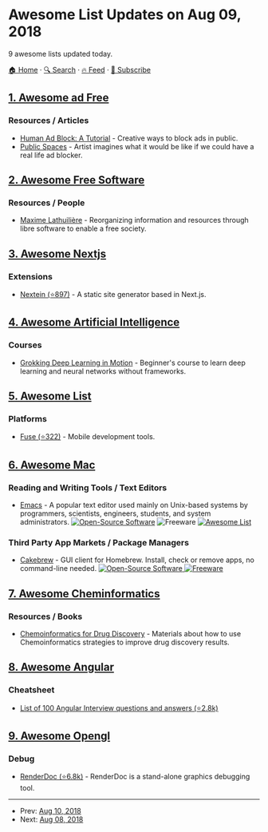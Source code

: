 # Awesome List Updates on Aug 09, 2018

9 awesome lists updated today.

[🏠 Home](/README.md) · [🔍 Search](https://www.trackawesomelist.com/search/) · [🔥 Feed](https://www.trackawesomelist.com/rss.xml) · [📮 Subscribe](https://trackawesomelist.us17.list-manage.com/subscribe?u=d2f0117aa829c83a63ec63c2f&id=36a103854c)



## [1. Awesome ad Free](/content/johnjago/awesome-ad-free/README.md)

### Resources / Articles

*   [Human Ad Block: A Tutorial](https://maxlath.eu/posts/ad-blocker-humain/) - Creative ways to block ads in public.
*   [Public Spaces](http://www.perezhiguera.com/publicspaces) - Artist imagines what it would be like if we could have a real life ad blocker.

## [2. Awesome Free Software](/content/johnjago/awesome-free-software/README.md)

### Resources / People

*   [Maxime Lathuilière](https://maxlath.eu/) - Reorganizing information and resources through libre software to enable a free society.

## [3. Awesome Nextjs](/content/unicodeveloper/awesome-nextjs/README.md)

### Extensions

*   [Nextein (⭐897)](https://github.com/elmasse/nextein) - A static site generator based in Next.js.

## [4. Awesome Artificial Intelligence](/content/owainlewis/awesome-artificial-intelligence/README.md)

### Courses

*   [Grokking Deep Learning in Motion](https://www.manning.com/livevideo/grokking-deep-learning-in-motion?a_aid=algmotion\&a_bid=5d7bc0ba) - Beginner's course to learn deep learning and neural networks without frameworks.

## [5. Awesome List](/content/sindresorhus/awesome/README.md)

### Platforms

*   [Fuse (⭐322)](https://github.com/fuse-compound/awesome-fuse#readme) - Mobile development tools.

## [6. Awesome Mac](/content/jaywcjlove/awesome-mac/README.md)

### Reading and Writing Tools / Text Editors

*   [Emacs](https://www.emacswiki.org/emacs/EmacsForMacOS) - A popular text editor used mainly on Unix-based systems by programmers, scientists, engineers, students, and system administrators. [![Open-Source Software](https://jaywcjlove.github.io/sb/ico/min-oss.svg "Open Source Software")](https://git.savannah.gnu.org/cgit/) ![Freeware](https://jaywcjlove.github.io/sb/ico/min-free.svg "Freeware") [![Awesome List](https://jaywcjlove.github.io/sb/ico/min-awesome.svg "Awesome List")](https://github.com/emacs-tw/awesome-emacs#readme)

### Third Party App Markets / Package Managers

*   [Cakebrew](http://www.cakebrew.com) - GUI client for Homebrew. Install, check or remove apps, no command-line needed. [![Open-Source Software](https://jaywcjlove.github.io/sb/ico/min-oss.svg "Open Source Software") ![Freeware](https://jaywcjlove.github.io/sb/ico/min-free.svg "Freeware")](https://github.com/brunophilipe/Cakebrew/)

## [7. Awesome Cheminformatics](/content/hsiaoyi0504/awesome-cheminformatics/README.md)

### Resources / Books

*   [Chemoinformatics for Drug Discovery](https://onlinelibrary.wiley.com/doi/book/10.1002/9781118742785) - Materials about how to use Chemoinformatics strategies to improve drug discovery results.

## [8. Awesome Angular](/content/PatrickJS/awesome-angular/README.md)

### Cheatsheet

*   [List of 100 Angular Interview questions and answers (⭐2.8k)](https://github.com/sudheerj/angular-interview-questions)

## [9. Awesome Opengl](/content/eug/awesome-opengl/README.md)

### Debug

*   [RenderDoc (⭐6.8k)](https://github.com/baldurk/renderdoc) - RenderDoc is a stand-alone graphics debugging tool.

---

- Prev: [Aug 10, 2018](/content/2018/08/10/README.md)
- Next: [Aug 08, 2018](/content/2018/08/08/README.md)